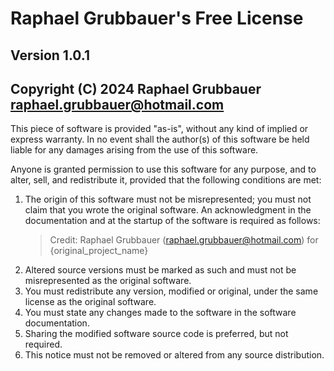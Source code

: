 # Raphael Grubbauer's Free License

## Version 1.0.1

## Copyright (C) 2024 Raphael Grubbauer [<raphael.grubbauer@hotmail.com>](mailto:raphael.grubbauer@hotmail.com)

This piece of software is provided "as-is", without any kind of implied or
express warranty. In no event shall the author(s) of this software be held
liable for any damages arising from the use of this software.

Anyone is granted permission to use this software for any purpose, and to alter,
sell, and redistribute it, provided that the following conditions are met:

1. The origin of this software must not be misrepresented; you must not claim
   that you wrote the original software. An acknowledgment in the documentation
   and at the startup of the software is required as follows:
   > Credit: Raphael Grubbauer (<raphael.grubbauer@hotmail.com>) for {original_project_name}
2. Altered source versions must be marked as such and must not be misrepresented
   as the original software.
3. You must redistribute any version, modified or original, under the same
   license as the original software.
4. You must state any changes made to the software in the software
   documentation.
5. Sharing the modified software source code is preferred, but not required.
6. This notice must not be removed or altered from any source distribution.
